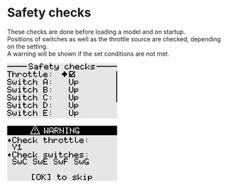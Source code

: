 # Safety checks

These checks are done before loading a model and on startup.  
Positions of switches as well as the throttle source are checked, depending on the setting.  
A warning will be shown if the set conditions are not met.

<p align="left">
<img src="images/screenshots/safety_checks.png"/>
</p>

<p align="left">
<img src="images/screenshots/warning.png"/>
</p>